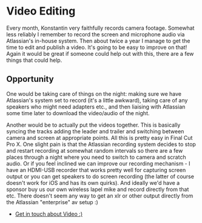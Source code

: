 Video Editing
=============

Every month, Konstantin very faithfully records camera footage. Somewhat less reliably I remember to record the screen and microphone audio via Atlassian's in-house system. Then about twice a year I manage to get the time to edit and publish a video. It's going to be easy to improve on that! Again it would be great if someone could help out with this, there are a few things that could help.

Opportunity
-----------

One would be taking care of things on the night: making sure we have Atlassian's system set to record (it's a little awkward), taking care of any speakers who might need adapters etc., and then liaising with Atlassian some time later to download the video/audio of the night.

Another would be to actually put the videos together. This is basically syncing the tracks adding the leader and trailer and switching between camera and screen at appropriate points. All this is pretty easy in Final Cut Pro X. One slight pain is that the Atlassian recording system decides to stop and restart recording at somewhat random intervals so there are a few places through a night where you need to switch to camera and scratch audio. Or if you feel inclined we can improve our recording mechanism - I have an HDMI-USB recorder that works pretty well for capturing screen output or you can get speakers to do screen recording (the latter of course doesn't work for iOS and has its own quirks). And ideally we'd have a sponsor buy us our own wireless lapel mike and record directly from that etc. There doesn't seem any way to get an xlr or other output directly from the Atlassian "enterprise" av setup :)

* [Get in touch about Video :)](mailto:mark@htb.io?subject=CocoaHeads%20Volunteering:%20Video)
